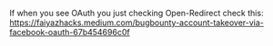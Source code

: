 If when you see OAuth you just checking Open-Redirect check this:
https://faiyazhacks.medium.com/bugbounty-account-takeover-via-facebook-oauth-67b454696c0f
